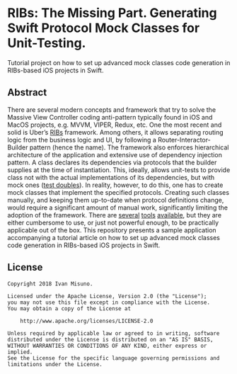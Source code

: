 # RIBs: The Missing Part. Generating Swift Protocol Mock Classes for Unit-Testing.

Tutorial project on how to set up advanced mock classes code generation in
RIBs-based iOS projects in Swift.

## Abstract

There are several modern concepts and framework that try to solve the Massive
View Controller coding anti-pattern typically found in iOS and MacOS projects,
e.g. MVVM, VIPER, Redux, etc. One the most recent and solid is Uber’s
[RIBs](https://github.com/uber/RIBs) framework. Among others, it allows
separating routing logic from the business logic and UI, by following a
Router-Interactor-Builder pattern (hence the name). The framework also enforces
hierarchical architecture of the application and extensive use of dependency
injection pattern. A class declares its dependencies via protocols that the
builder supplies at the time of instantiation. This, ideally, allows unit-tests
to provide class not with the actual implementations of its dependencies, but
with mock ones ([test doubles](https://martinfowler.com/bliki/TestDouble.html)).
In reality, however, to do this, one has to create mock classes that implement
the specified protocols. Creating such classes manually, and keeping them
up-to-date when protocol definitions change, would require a significant amount
of manual work, significantly limiting the adoption of the framework. There are
[several](https://github.com/Brightify/Cuckoo)
[tools](https://github.com/MakeAWishFoundation/SwiftyMocky)
[available](https://github.com/krzysztofzablocki/Sourcery), but they are either
cumbersome to use, or just not powerful enough, to be practically applicable out
of the box. This repository presents a sample application accompanying a
tutorial article on how to set up advanced mock classes code generation in
RIBs-based iOS projects in Swift.


## License

    Copyright 2018 Ivan Misuno.

    Licensed under the Apache License, Version 2.0 (the "License");
    you may not use this file except in compliance with the License.
    You may obtain a copy of the License at

        http://www.apache.org/licenses/LICENSE-2.0

    Unless required by applicable law or agreed to in writing, software
    distributed under the License is distributed on an "AS IS" BASIS,
    WITHOUT WARRANTIES OR CONDITIONS OF ANY KIND, either express or implied.
    See the License for the specific language governing permissions and
    limitations under the License.
